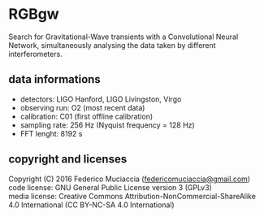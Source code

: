 # RGBgw
Search for Gravitational-Wave transients with a Convolutional Neural Network, simultaneously analysing the data taken by different interferometers.

## data informations
* detectors: LIGO Hanford, LIGO Livingston, Virgo
* observing run: O2 (most recent data)
* calibration: C01 (first offline calibration)
* sampling rate: 256 Hz (Nyquist frequency = 128 Hz)
* FFT lenght: 8192 s

## copyright and licenses
Copyright (C) 2016 Federico Muciaccia (federicomuciaccia@gmail.com)  
code license: GNU General Public License version 3 (GPLv3)  
media license: Creative Commons Attribution-NonCommercial-ShareAlike 4.0 International (CC BY-NC-SA 4.0 International)  

